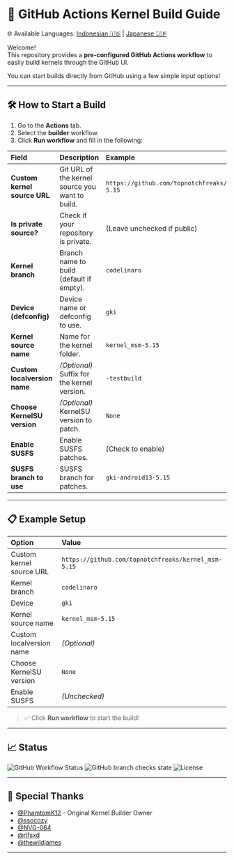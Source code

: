 # 🚀 GitHub Actions Kernel Build Guide

🌐 Available Languages: [Indonesian 🇮🇩](README_id.md) | [Japanese 🇯🇵](README_jp.md)

Welcome!  
This repository provides a **pre-configured GitHub Actions workflow** to easily build kernels through the GitHub UI.

You can start builds directly from GitHub using a few simple input options!

---

## 🛠 How to Start a Build

1. Go to the **Actions** tab.
2. Select the **builder** workflow.
3. Click **Run workflow** and fill in the following:

| Field | Description | Example |
|:------|:------------|:--------|
| **Custom kernel source URL** | Git URL of the kernel source you want to build. | `https://github.com/topnotchfreaks/kernel_msm-5.15` |
| **Is private source?** | Check if your repository is private. | (Leave unchecked if public) |
| **Kernel branch** | Branch name to build (default if empty). | `codelinaro` |
| **Device (defconfig)** | Device name or defconfig to use. | `gki` |
| **Kernel source name** | Name for the kernel folder. | `kernel_msm-5.15` |
| **Custom localversion name** | *(Optional)* Suffix for the kernel version. | `-testbuild` |
| **Choose KernelSU version** | *(Optional)* KernelSU version to patch. | `None` |
| **Enable SUSFS** | Enable SUSFS patches. | (Check to enable) |
| **SUSFS branch to use** | SUSFS branch for patches. | `gki-android13-5.15` |

---

## 📋 Example Setup

| Option | Value |
|:------|:------|
| Custom kernel source URL | `https://github.com/topnotchfreaks/kernel_msm-5.15` |
| Kernel branch | `codelinaro` |
| Device | `gki` |
| Kernel source name | `kernel_msm-5.15` |
| Custom localversion name | *(Optional)* |
| Choose KernelSU version | `None` |
| Enable SUSFS | *(Unchecked)* |

> ✅ Click **Run workflow** to start the build!

---

## 📈 Status

![GitHub Workflow Status](https://img.shields.io/github/actions/workflow/status/topnotchfreaks/kernel_msm-5.15/main.yml?branch=builder)
![GitHub branch checks state](https://img.shields.io/github/checks-status/topnotchfreaks/kernel_msm-5.15/builder?branch=builder)
![License](https://img.shields.io/github/license/topnotchfreaks/kernel_msm-5.15)

---

## 🤝 Special Thanks

- [@PhamtomK12](https://github.com/PhamtomK12) - Original Kernel Builder Owner
- [@ssocozy](https://github.com/ssocozy)
- [@NVG-064](https://github.com/NVG-064)
- [@rifsxd](https://github.com/rifsxd)
- [@thewildjames](https://github.com/thewildjames)

---
